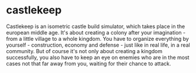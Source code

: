 castlekeep
=========

Castlekeep is an isometric castle build simulator, which takes place in the european middle age. It's about creating a colony after your imagination - from a little village to a whole kingdom. You have to organize everything by yourself - construction, economy and defense - just like in real life, in a real community. But of course it's not only about creating a kingdom successfully, you also have to keep an eye on enemies who are in the most cases not that far away from you, waiting for their chance to attack.
